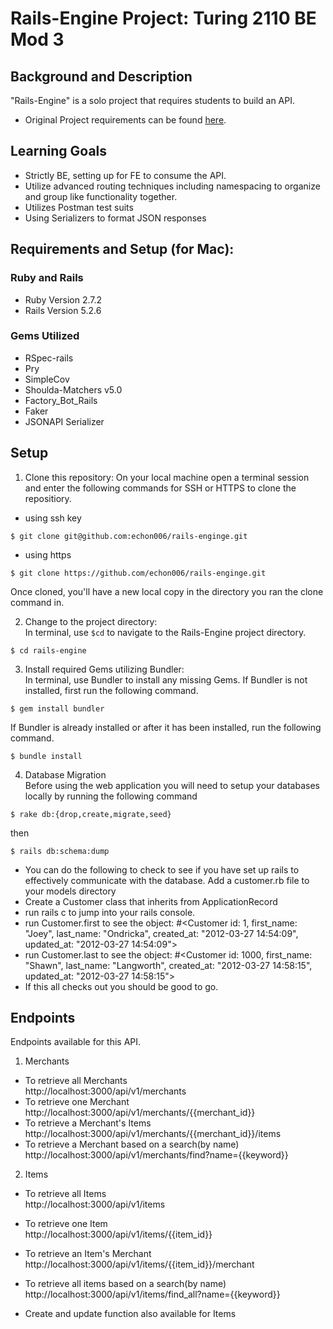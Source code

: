 # Rails-Engine Project: Turing 2110 BE Mod 3

## Background and Description

"Rails-Engine" is a solo project that requires students to build an API.
- Original Project requirements can be found [here](https://backend.turing.edu/module3/projects/rails_engine_lite/requirements).


## Learning Goals
- Strictly BE, setting up for FE to consume the API.
- Utilize advanced routing techniques including namespacing to organize and group like functionality together.
- Utilizes Postman test suits
- Using Serializers to format JSON responses

## Requirements and Setup (for Mac):

### Ruby and Rails
- Ruby Version 2.7.2
- Rails Version 5.2.6

### Gems Utilized
- RSpec-rails
- Pry
- SimpleCov
- Shoulda-Matchers v5.0
- Factory_Bot_Rails
- Faker
- JSONAPI Serializer

## Setup
1. Clone this repository:
On your local machine open a terminal session and enter the following commands for SSH or HTTPS to clone the repositiory.


- using ssh key <br>
```shell
$ git clone git@github.com:echon006/rails-enginge.git
```

- using https <br>
```shell
$ git clone https://github.com/echon006/rails-enginge.git
```

Once cloned, you'll have a new local copy in the directory you ran the clone command in.

2. Change to the project directory:<br>
In terminal, use `$cd` to navigate to the Rails-Engine project directory.

```shell
$ cd rails-engine
```

3. Install required Gems utilizing Bundler: <br>
In terminal, use Bundler to install any missing Gems. If Bundler is not installed, first run the following command.

```shell
$ gem install bundler
```

If Bundler is already installed or after it has been installed, run the following command.

```shell
$ bundle install
```


4. Database Migration<br>
Before using the web application you will need to setup your databases locally by running the following command

```shell
$ rake db:{drop,create,migrate,seed}
```
then
```shell
$ rails db:schema:dump
```
- You can do the following to check to see if you have set up rails to effectively communicate with the database.
Add a customer.rb file to your models directory
- Create a Customer class that inherits from ApplicationRecord
- run rails c to jump into your rails console.
- run Customer.first to see the object: #<Customer id: 1, first_name: "Joey", last_name: "Ondricka", created_at: "2012-03-27 14:54:09", updated_at: "2012-03-27 14:54:09">
- run Customer.last to see the object: #<Customer id: 1000, first_name: "Shawn", last_name: "Langworth", created_at: "2012-03-27 14:58:15", updated_at: "2012-03-27 14:58:15">
- If this all checks out you should be good to go.


## Endpoints
Endpoints available for this API.

1. Merchants
- To retrieve all Merchants<br>
http://localhost:3000/api/v1/merchants
- To retrieve one Merchant<br>
http://localhost:3000/api/v1/merchants/{{merchant_id}}
- To retrieve a Merchant's Items<br>
http://localhost:3000/api/v1/merchants/{{merchant_id}}/items
- To retrieve a Merchant based on a search(by name)<br>
http://localhost:3000/api/v1/merchants/find?name={{keyword}}


2. Items
- To retrieve all Items<br>
http://localhost:3000/api/v1/items
- To retrieve one Item<br>
http://localhost:3000/api/v1/items/{{item_id}}
- To retrieve an Item's Merchant<br>
http://localhost:3000/api/v1/items/{{item_id}}/merchant
- To retrieve all items based on a search(by name)<br>
http://localhost:3000/api/v1/items/find_all?name={{keyword}}

- Create and update function also available for Items
